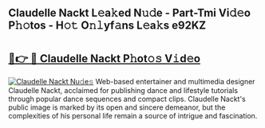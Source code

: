 ## Claudelle Nackt L𝚎a𝚔ed N𝚞𝚍e - Part-Tmi Vi𝚍𝚎o P𝚑𝚘tos - H𝚘𝚝 O𝚗𝚕yf𝚊ns L𝚎a𝚔s e92KZ

# <h2><a href="http://kfbcw8w.oniu.top/?m=Claudelle+Nackt">🔗👉 🔴 Claudelle Nackt P𝚑ot𝚘𝚜 V𝚒d𝚎o</a></h2>

[![Claudelle Nackt Nu𝚍e𝚜](https://i.imgur.com/0qMVB7G.gif)](http://kfbcw8w.oniu.top/?m=Claudelle+Nackt)
Web-based entertainer and multimedia designer Claudelle Nackt, acclaimed for publishing dance and lifestyle tutorials through popular dance sequences and compact clips. Claudelle Nackt's public image is marked by its open and sincere demeanor, but the complexities of his personal life remain a source of intrigue and fascination.  
